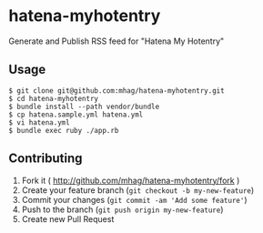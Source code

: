 # hatena-myhotentry
Generate and Publish RSS feed for "Hatena My Hotentry"

## Usage

```
$ git clone git@github.com:mhag/hatena-myhotentry.git
$ cd hatena-myhotentry
$ bundle install --path vendor/bundle
$ cp hatena.sample.yml hatena.yml
$ vi hatena.yml
$ bundle exec ruby ./app.rb
```

## Contributing

1. Fork it ( http://github.com/mhag/hatena-myhotentry/fork )
2. Create your feature branch (`git checkout -b my-new-feature`)
3. Commit your changes (`git commit -am 'Add some feature'`)
4. Push to the branch (`git push origin my-new-feature`)
5. Create new Pull Request